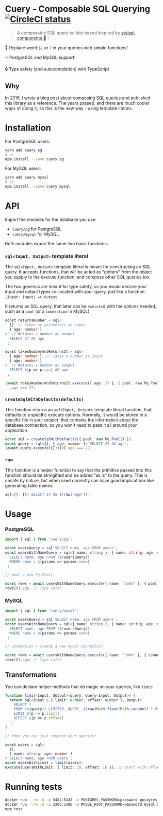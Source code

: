 # Cuery - Composable SQL Querying [![CircleCI status](https://circleci.com/gh/Schniz/cuery.svg?style=svg)](https://circleci.com/gh/Schniz/cuery)

> A composable SQL query builder based inspired by
> [styled-components :nail_care:](https://styled-components.com) :sparkles:

:dancer: Replace weird `$1` or `?` in your queries with simple functions!

:star: PostgreSQL and MySQL support!

:lock: Type safety (and autocompletion) with TypeScript

## Why

In 2016, I wrote a blog post about
[composing SQL queries](https://medium.com/@galstar/composable-sql-in-javascript-db51d9cae017)
and published this library as a reference. The years passed, and there are much
cooler ways of doing it, so this is the new way - using template literals.

# Installation

For PostgreSQL users:

```bash
yarn add cuery pg
# or
npm install --save cuery pg
```

For MySQL users:

```bash
yarn add cuery mysql
# or
npm install --save cuery mysql
```

# API

Import the modules for the database you use:

- `cuery/pg` for PostgreSQL
- `cuery/mysql` for MySQL

Both modules export the same two basic functions:

### `sql<Input, Output>` template literal

The `sql<Input, Output>` template literal is meant for constructing an SQL query. It accepts functions, that will be acted as "getters" from the object you supply to the execute function, and compose other SQL queries too.

The two generics are meant for type safety, so you would declare your input and output types co-located with your query, just like a function: `(input: Input) => Output`.

It returns an SQL query, that later can be `execute`d with the options needed, such as a `pool` (or a `connection` in MySQL)

```ts
const returnsNumber = sql<
  {}, // Takes no parameters as input
  { age: number }
>` // Returns a number as output
  SELECT 27 AS age
`;

const takesNumberAndReturnsIt = sql<
  { age: number }, // Takes a number as input
  { age: number }
>` // Returns a number as output
  SELECT ${p => p.age} AS age
`;

(await takesNumberAndReturnsIt.execute({ age: 27 }, { pool: new Pg.Pool() }))[0]
  .age === 27;
```

### `createSqlWithDefaults(defaults)`

This function returns an `sql<Input, Output>` template literal function, that defaults to a specific execute options.
Normally, it would be stored in a specific file in your project, that contains the information about the database connection, so you won't need to pass it all around your application.

```ts
const sql = createSqlWithDefaults({ pool: new Pg.Pool() });
const query = sql<{}, { age: number }>`SELECT 27 AS age`;
(await query.execute({}))[0].age === 27;
```

### `raw`

This function is a helper function to say that the primitive passed into this function should be stringified and be added "as is" to the query. This is unsafe by nature, but when used correctly can have good implications like generating table names.

```ts
sql<{}, {}>`SELECT 27 AS ${raw("age")}`;
```

# Usage

### PostgreSQL

```ts
import { sql } from "cuery/pg";

const usersQuery = sql`SELECT name, age FROM users`;
const usersWithNameQuery = sql<{ name: string }, { name: string; age: number }>`
  SELECT name, age FROM (${usersQuery})
  WHERE name = ${params => params.name}
`;

// pool = new Pg.Pool()

const rows = await usersWithNameQuery.execute({ name: "John" }, { pool });
rows[0].age; // Type safe!
```

### MySQL

```ts
import { sql } from "cuery/mysql";

const usersQuery = sql`SELECT name, age FROM users`;
const usersWithNameQuery = sql<{ name: string }, { name: string; age: number }>`
  SELECT name, age FROM (${usersQuery})
  WHERE name = ${params => params.name}
`;

// connection = create a new mysql connection

const rows = await usersWithNameQuery.execute({ name: "John" }, { connection });
rows[0].age; // Type safe!
```

## Transformations

You can declare helper methods that do magic on your queries, like `limit`:

```ts
function limit<Input, Output>(query: Query<Input, Output>) {
  return sql<Input & { limit: Number; offset: Number }, Output>`
    SELECT *
    FROM (${query}) LIMITED__QUERY__${raw(Math.floor(Math.random() * 99999))}
    LIMIT ${p => p.limit}
    OFFSET ${p => p.offset}
  `;
}

// then you can just compose your queries!

const users = sql<
  {},
  { name: string; age: number }
>`SELECT name, age FROM users`;
const usersWithLimit = limit(users);
execute(usersWithLimit, { limit: 10, offset: 10 }); // start with offset of 10, then take 10 records.
```

# Running tests

```bash
docker run --rm -d -p 5432:5432 -e POSTGRES_PASSWORD=password postgres:10
docker run --rm -d -p 3306:3306 -e MYSQL_ROOT_PASSWORD=password mysql:5.7
npm test
```
